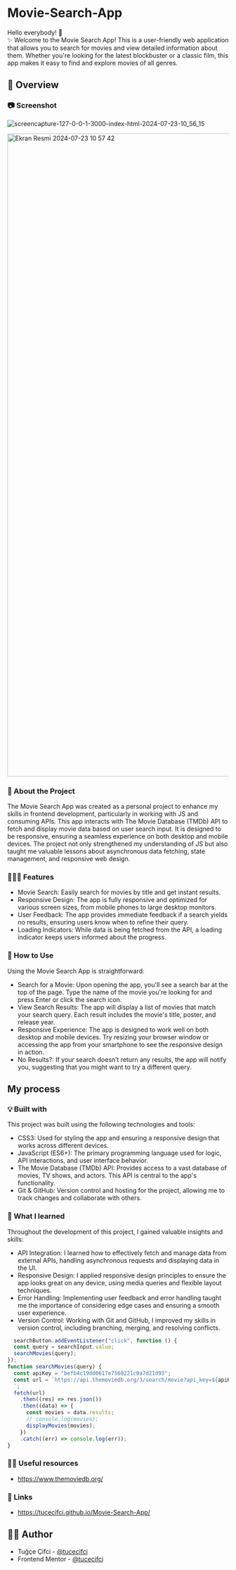 # Movie-Search-App

Hello everybody! 👋 </br>
✨ Welcome to the Movie Search App! This is a user-friendly web application that allows you to search for movies and view detailed information about them. Whether you're looking for the latest blockbuster or a classic film, this app makes it easy to find and explore movies of all genres.

## 👀 Overview

### 📷 Screenshot
![screencapture-127-0-0-1-3000-index-html-2024-07-23-10_56_15](https://github.com/user-attachments/assets/1c50ce4b-4a63-486d-9e99-7b4a60a47d46)

<img width="1460" alt="Ekran Resmi 2024-07-23 10 57 42" src="https://github.com/user-attachments/assets/cbe8bf57-b782-4015-9ad3-cd775f1bf8f0">


### 🍄 About the Project
The Movie Search App was created as a personal project to enhance my skills in frontend development, particularly in working with JS and consuming APIs. This app interacts with The Movie Database (TMDb) API to fetch and display movie data based on user search input. It is designed to be responsive, ensuring a seamless experience on both desktop and mobile devices. The project not only strengthened my understanding of JS but also taught me valuable lessons about asynchronous data fetching, state management, and responsive web design.

### 👩🏼‍💻 Features

- Movie Search: Easily search for movies by title and get instant results.
- Responsive Design: The app is fully responsive and optimized for various screen sizes, from mobile phones to large desktop monitors.
- User Feedback: The app provides immediate feedback if a search yields no results, ensuring users know when to refine their query.
- Loading Indicators: While data is being fetched from the API, a loading indicator keeps users informed about the progress.

### 🤔 How to Use

Using the Movie Search App is straightforward:

- Search for a Movie: Upon opening the app, you'll see a search bar at the top of the page. Type the name of the movie you're looking for and press Enter or click the search icon.
- View Search Results: The app will display a list of movies that match your search query. Each result includes the movie's title, poster, and release year.
- Responsive Experience: The app is designed to work well on both desktop and mobile devices. Try resizing your browser window or accessing the app from your smartphone to see the responsive design in action.
- No Results?: If your search doesn’t return any results, the app will notify you, suggesting that you might want to try a different query.

## My process

### 💡 Built with

This project was built using the following technologies and tools:

- CSS3: Used for styling the app and ensuring a responsive design that works across different devices.
- JavaScript (ES6+): The primary programming language used for logic, API interactions, and user interface behavior.
- The Movie Database (TMDb) API: Provides access to a vast database of movies, TV shows, and actors. This API is central to the app's functionality.
- Git & GitHub: Version control and hosting for the project, allowing me to track changes and collaborate with others.

### 🧠 What I learned

Throughout the development of this project, I gained valuable insights and skills:

- API Integration: I learned how to effectively fetch and manage data from external APIs, handling asynchronous requests and displaying data in the UI.
- Responsive Design: I applied responsive design principles to ensure the app looks great on any device, using media queries and flexible layout techniques.
- Error Handling: Implementing user feedback and error handling taught me the importance of considering edge cases and ensuring a smooth user experience.
- Version Control: Working with Git and GitHub, I improved my skills in version control, including branching, merging, and resolving conflicts.

```javascript
  searchButton.addEventListener("click", function () {
  const query = searchInput.value;
  searchMovies(query);
});
function searchMovies(query) {
  const apiKey = "befb4c19dd0617e7560221c0a7d21d93";
  const url = `https://api.themoviedb.org/3/search/movie?api_key=${apiKey}&query=${query}
  `;
  fetch(url)
    .then((res) => res.json())
    .then((data) => {
      const movies = data.results;
      // console.log(movies);
      displayMovies(movies);
    })
    .catch((err) => console.log(err));
}
```

### 🤌🏻 Useful resources

- https://www.themoviedb.org/

### 🔗 Links

- https://tucecifci.github.io/Movie-Search-App/

## 🏳️‍🌈 Author

- Tuğçe Çifci - [@tucecifci](https://github.com/tucecifci)
- Frontend Mentor - [@tucecifci](https://www.frontendmentor.io/profile/tucecifci)
